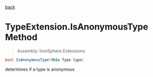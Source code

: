 ﻿

[back](/IronSphere.Extensions/types/TypeExtension)

# TypeExtension.IsAnonymousType Method

> Assembly: IronSphere.Extensions

```csharp
bool IsAnonymousType(this Type type)
```

determines if a type is anonymous

 